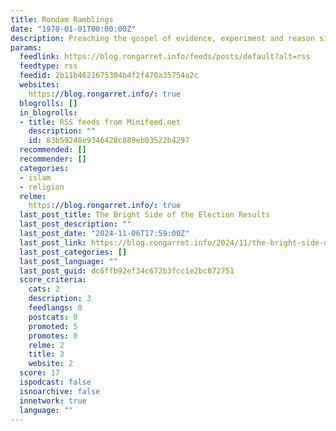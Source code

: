 ```yaml
---
title: Rondam Ramblings
date: "1970-01-01T00:00:00Z"
description: Preaching the gospel of evidence, experiment and reason since 2003.
params:
  feedlink: https://blog.rongarret.info/feeds/posts/default?alt=rss
  feedtype: rss
  feedid: 2b11b4621675304b4f2f470a35754a2c
  websites:
    https://blog.rongarret.info/: true
  blogrolls: []
  in_blogrolls:
  - title: RSS feeds from Minifeed.net
    description: ""
    id: 83b59248e9346428c889eb03522b4297
  recommended: []
  recommender: []
  categories:
  - islam
  - religion
  relme:
    https://blog.rongarret.info/: true
  last_post_title: The Bright Side of the Election Results
  last_post_description: ""
  last_post_date: "2024-11-06T17:59:00Z"
  last_post_link: https://blog.rongarret.info/2024/11/the-bright-side-of-election-results.html
  last_post_categories: []
  last_post_language: ""
  last_post_guid: dc6ffb92ef34c672b3fcc1e2bc872751
  score_criteria:
    cats: 2
    description: 3
    feedlangs: 0
    postcats: 0
    promoted: 5
    promotes: 0
    relme: 2
    title: 3
    website: 2
  score: 17
  ispodcast: false
  isnoarchive: false
  innetwork: true
  language: ""
---
```

